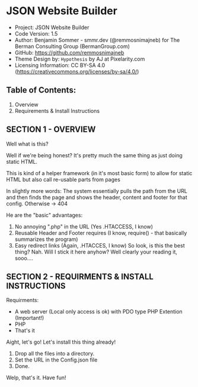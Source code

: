# JSON Website Builder

- Project: JSON Website Builder
- Code Version: 1.5
- Author: Benjamin Sommer - smmr.dev (@remmosnimajneb) for The Berman Consulting Group (BermanGroup.com)
- GitHub: https://github.com/remmosnimajneb
- Theme Design by: `Hypothesis` by AJ at Pixelarity.com
- Licensing Information: CC BY-SA 4.0 (https://creativecommons.org/licenses/by-sa/4.0/)

## Table of Contents:
1. Overview
2. Requirements & Install Instructions

## SECTION 1 - OVERVIEW

Well what is this?

Well if we're being honest? It's pretty much the same thing as just doing static HTML.

This is kind of a helper framework (in it's most basic form) to allow for static HTML but also call re-usable parts from pages

In slightly more words: The system essentially pulls the path from the URL and then finds the page and shows the header, content and footer for that config. Otherwise -> 404

He are the "basic" advantages:
1. No annoying ".php" in the URL (Yes .HTACCESS, I know)
2. Reusable Header and Footer requires (I know, require() - that basically summarizes the program)
3. Easy redirect links (Again, .HTACCES, I know)
So look, is this the best thing? Nah. Will I stick it here anyhow? Well clearly your reading it, sooo....

## SECTION 2 - REQUIRMENTS & INSTALL INSTRUCTIONS
	
Requirments:

- A web server (Local only access is ok) with PDO type PHP Extention (Important!)
- PHP
- That's it

Aight, let's go! Let's install this thing already!

1. Drop all the files into a directory.
2. Set the URL in the Config.json file
3. Done.

Welp, that's it. Have fun!